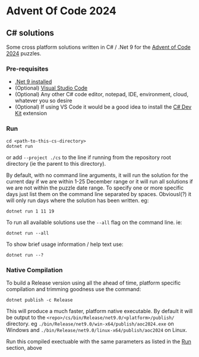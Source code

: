 # Advent Of Code 2024

## C# solutions

Some cross platform solutions written in C# / .Net 9 for the [Advent of Code 2024](https://adventofcode.com/2024) puzzles.

### Pre-requisites

* [.Net 9 installed](https://dotnet.microsoft.com/download/dotnet)
* (Optional) [Visual Studio Code](https://code.visualstudio.com/)
* (Optional) Any other C# code editor, notepad, IDE, environment, cloud, whatever you so desire
* (Optional) If using VS Code it would be a good idea to install the [C# Dev Kit](https://marketplace.visualstudio.com/items?itemName=ms-dotnettools.csdevkit) extension

### Run

```
cd <path-to-this-cs-directory>
dotnet run
```

or add `--project ./cs` to the line if running from the repository root directory (ie the parent to this directory).


By default, with no command line arguments, it will run the solution for the current day if we are within 1-25 December range or it will run all solutions if we are not within the puzzle date range. To specify one or more specific days just list them on the command line separated by spaces. Obviousl(?) it will only run days where the solution has been written. eg:

```
dotnet run 1 11 19
```

To run all available solutions use the `--all` flag on the command line. ie:

```
dotnet run --all
```

To show brief usage information / help text use:

```
dotnet run --?
```

### Native Compilation

To build a Release version using all the ahead of time, platform specific compilation and trimming goodness use the command:

```
dotnet publish -c Release
```
This will produce a much faster, platform native executable. By default it will be output to the `<repo>/cs/bin/Release/net9.0/<platform>/publish/` directory.
eg `./bin/Release/net9.0/win-x64/publish/aoc2024.exe` on Windows and `./bin/Release/net9.0/linux-x64/publish/aoc2024` on Linux.

Run this compiled exectuable with the same parameters as listed in the [Run](#run) section, above
